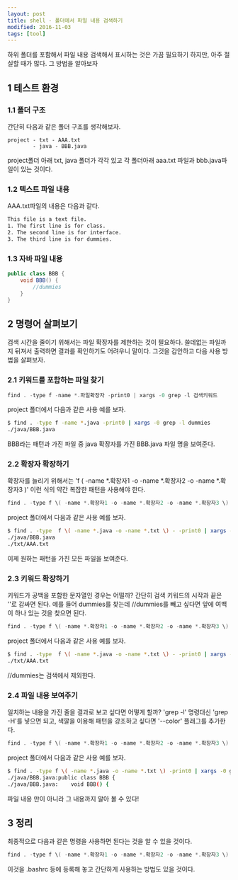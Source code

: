 ```yaml
---
layout: post
title: shell - 폴더에서 파일 내용 검색하기
modified: 2016-11-03
tags: [tool]
---
```


하위 폴더를 포함해서 파일 내용 검색해서 표시하는 것은 가끔 필요하기 하지만, 아주 절실할 때가 많다. 그 방법을 알아보자

## 1 테스트 환경

### 1.1 폴더 구조

간단히 다음과 같은 폴더 구조를 생각해보자. 

```
project - txt - AAA.txt
        - java - BBB.java 
```

project폴더 아래 txt, java 폴더가 각각 있고 각 폴더아래 aaa.txt 파일과 bbb.java파일이 있는 것이다. 

### 1.2 텍스트 파일 내용

AAA.txt파일의 내용은 다음과 같다. 

```bash
This file is a text file.
1. The first line is for class. 
2. The second line is for interface.
3. The third line is for dummies.
```

### 1.3 자바 파일 내용 


```java
public class BBB {
	void BBB() {
		//dummies
	}
}
```

## 2 명령어 살펴보기 

검색 시간을 줄이기 위해서는 파일 확장자를 제한하는 것이 필요하다. 쓸데없는 파일까지 뒤져서 출력하면 결과를 확인하기도 어려우니 말이다. 그것을 감안하고 다음 사용 방법을 살펴보자.

### 2.1 키워드를 포함하는 파일 찾기

```c
find . -type f -name *.파일확장자 -print0 | xargs -0 grep -l 검색키워드
```

project 폴더에서 다음과 같은 사용 예를 보자. 

```bash
$ find . -type f -name *.java -print0 | xargs -0 grep -l dummies
./java/BBB.java
```

BBB라는 패턴과 가진 파일 중 java 확장자를 가진 BBB.java 파일 명을 보여준다. 

### 2.2 확장자 확장하기

확장자를 늘리기 위해서는 'f \( -name *.확장자1 -o -name *.확장자2 -o -name *.확장자3 \)' 이런 식의 약간 복잡한 패턴을 사용해야 한다. 

```c
find . -type f \( -name *.확장자1 -o -name *.확장자2 -o -name *.확장자3 \) -print0 | xargs -0 grep -l 검색키워드
```

project 폴더에서 다음과 같은 사용 예를 보자. 

```bash
$ find . -type  f \( -name *.java -o -name *.txt \) - -print0 | xargs -0 grep -l dummies
./java/BBB.java
./txt/AAA.txt
```

이제 원하는 패턴을 가진 모든 파일을 보여준다. 


### 2.3 키워드 확장하기 

키워드가 공백을 포함한 문자열인 경우는 어떨까? 간단히 검색 키워드의 시작과 끝은 ''로 감싸면 된다. 예를 들어 dummies를 찾는데 //dummies를 빼고 싶다면 앞에 여백이 하나 있는 것을 찾으면 된다. 

```c
find . -type f \( -name *.확장자1 -o -name *.확장자2 -o -name *.확장자3 \) -print0 | xargs -0 grep -l '검색 키워드'
```

project 폴더에서 다음과 같은 사용 예를 보자. 

```bash
$ find . -type  f \( -name *.java -o -name *.txt \) - -print0 | xargs -0 grep -l ' dummies'
./txt/AAA.txt
```

//dummies는 검색에서 제외한다. 

### 2.4 파일 내용 보여주기

일치하는 내용을 가진 줄을 결과로 보고 싶다면 어떻게 할까? 'grep -l' 명령대신 'grep -H'를 넣으면 되고, 색깔을 이용해 패턴을 강조하고 싶다면 '--color' 플래그를 추가한다. 

```c
find . -type f \( -name *.확장자1 -o -name *.확장자2 -o -name *.확장자3 \) -print0 | xargs -0 grep -H --color '검색 키워드'
```

project 폴더에서 다음과 같은 사용 예를 보자. 

```bash
$ find . -type f \( -name *.java -o -name *.txt \) -print0 | xargs -0 grep -H --color 'BBB'
./java/BBB.java:public class BBB {
./java/BBB.java:	void BBB() {
```

파일 내용 만이 아니라 그 내용까지 알아 볼 수 있다!


## 3 정리 

최종적으로 다음과 같은 명령을 사용하면 된다는 것을 알 수 있을 것이다. 

```c
find . -type f \( -name *.확장자1 -o -name *.확장자2 -o -name *.확장자3 \) -print0 | xargs -0 grep -H --color '검색 키워드'
```

이것을 .bashrc 등에 등록해 놓고 간단하게 사용하는 방법도 있을 것이다. 
